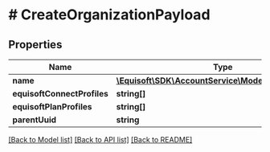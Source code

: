 # # CreateOrganizationPayload

## Properties

Name | Type | Description | Notes
------------ | ------------- | ------------- | -------------
**name** | [**\Equisoft\SDK\AccountService\Model\LocalizedString**](LocalizedString.md) |  |
**equisoftConnectProfiles** | **string[]** |  |
**equisoftPlanProfiles** | **string[]** |  |
**parentUuid** | **string** |  | [optional]

[[Back to Model list]](../../README.md#models) [[Back to API list]](../../README.md#endpoints) [[Back to README]](../../README.md)
